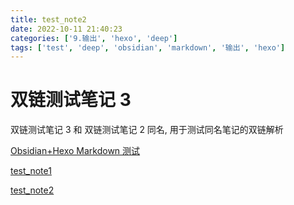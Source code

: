 ```yaml
---
title: test_note2
date: 2022-10-11 21:40:23
categories: ['9.输出', 'hexo', 'deep']
tags: ['test', 'deep', 'obsidian', 'markdown', '输出', 'hexo']
---
```

# 双链测试笔记 3

双链测试笔记 3 和 双链测试笔记 2 同名, 用于测试同名笔记的双链解析

[Obsidian+Hexo Markdown 测试](15e88cd8c66974986443a627dc609838d1dd3971)

[test_note1](33142eb572eac0cb91ae09e56927f7c084bf1f63)

[test_note2](ca65c5ab28615510bb3d1647a6daaceb38e80b82)
